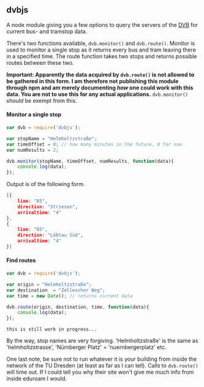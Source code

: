 ## dvbjs

A node module giving you a few options to query the servers of the [DVB](http://dvb.de) for current bus- and tramstop data.

There's two functions available, `dvb.monitor()` and `dvb.route()`. Monitor is used to monitor a single stop as it returns every bus and tram leaving there in a specified time. The route function takes two stops and returns possible routes between these two.

**Important: Apparently the data acquired by `dvb.route()` is not allowed to be gathered in this form. I am therefore not publishing this module through npm and am merely documenting *how* one could work with this data. You are not to use this for any actual applications.**
`dvb.monitor()` *should* be exempt from this.

#### Monitor a single stop

```js
var dvb = require('dvbjs');

var stopName = "Helmholtzstraße";
var timeOffset = 0; // how many minutes in the future, 0 for now
var numResults = 2;

dvb.monitor(stopName, timeOffset, numResults, function(data){
    console.log(data);
});

```

Output is of the following form.

```json
[{
    line: "85",
    direction: "Striesen",
    arrivaltime: "4"
},
{
    line: "85",
    direction: "Löbtau Süd",
    arrivaltime: "4"
}]
```

#### Find routes

```js
var dvb = require('dvbjs');

var origin = "Helmholtzstraße";
var destination  = "Zellescher Weg";
var time = new Date(); // returns current data

dvb.route(origin, destination, time, function(data){
    console.log(data);
});
```

```
this is still work in progress...
```

By the way, stop names are very forgiving. 'Helmholtzstraße' is the same as 'helmholtzstrasse', 'Nürnberger Platz' = 'nuernbergerplatz' etc.

One last note, be sure not to run whatever it is your building from inside the network of the TU Dresden (at least as far as I can tell). Calls to `dvb.route()` will time out. If I could tell you why their site won't give me much info from inside eduroam I would.
